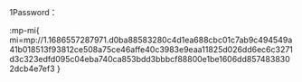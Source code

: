 1Password：

:mp-mi{ mi=mp://1.1686557287971.d0ba88583280c4d1ea688cbc01c7ab9c494549a41b018513f93812ce508a75ce46affe40c3983e9eaa11825d026dd6ec6c3271d3c323edfd095c04eba740ca853bdd3bbbcf88800e1be1606dd8574838302dcb4e7ef3 }
